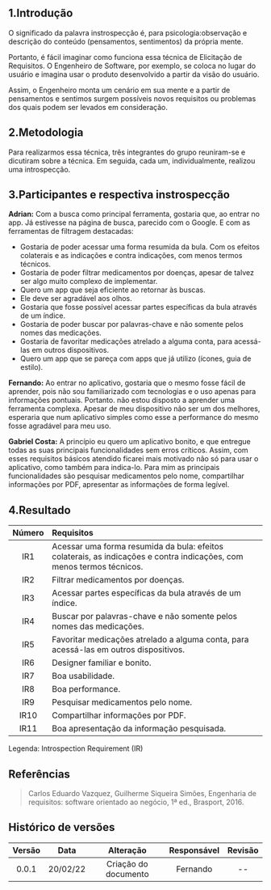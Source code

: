 ## 1.Introdução

  O significado da palavra instrospecção é, para psicologia:observação e descrição do conteúdo (pensamentos, sentimentos) da própria mente.
  
  Portanto, é fácil imaginar como funciona essa técnica de Elicitação de Requisitos. O Engenheiro de Software, por exemplo, se coloca no lugar do usuário e imagina usar o produto 
  desenvolvido a partir da visão do usuário.
  
  Assim, o Engenheiro monta um cenário em sua mente e a partir de pensamentos e sentimos surgem possíveis novos requisitos ou problemas dos quais podem ser levados em consideração.
  
## 2.Metodologia 
  
  Para realizarmos essa técnica, três integrantes do grupo reuniram-se e dicutiram sobre a técnica. Em seguida, cada um, individualmente, realizou uma introspecção.
  
## 3.Participantes e respectiva instrospecção

  **Adrian:** Com a busca como principal ferramenta, gostaria que, ao entrar no app. Já estivesse na página de busca, parecido com o Google. 
   E com as ferramentas de filtragem
   destacadas: 
  - Gostaria de poder acessar uma forma resumida da bula. Com os efeitos colaterais e as indicações e contra indicações, com menos termos técnicos. 
  - Gostaria de poder filtrar medicamentos por doenças, apesar de talvez ser algo muito complexo de implementar.
  - Quero um app que seja eficiente ao retornar às buscas. 
  - Ele deve ser agradável aos olhos. 
  - Gostaria que fosse possível acessar partes específicas da bula através de um índice.
  - Gostaria de poder buscar por palavras-chave e não somente pelos nomes das medicações.
  - Gostaria de favoritar medicações atrelado a alguma conta, para acessá-las em outros dispositivos.
  - Quero um app que se pareça com apps que já utilizo (ícones, guia de estilo).
   
   
   **Fernando:** Ao entrar no aplicativo, gostaria que o mesmo fosse fácil de aprender, pois não sou familiarizado com tecnologias e o uso apenas para informações pontuais. Portanto.
   não estou disposto a aprender uma ferramenta complexa.
   Apesar de meu dispositivo não ser um dos melhores, esperaria que num aplicativo simples como esse a performance do mesmo fosse agradável para meu uso.
    
   **Gabriel Costa:** A princípio eu quero um aplicativo bonito, e que entregue todas as suas principais funcionalidades sem erros críticos.  Assim, com esses requisitos básicos
   atendido ficarei mais motivado não só para usar o aplicativo, como também para indica-lo.
   Para mim as principais funcionalidades são pesquisar medicamentos pelo nome, compartilhar informações por PDF, apresentar as informações de forma legível.
   
 ## 4.Resultado
 
 | Número          | Requisitos     | 
 |:-----------------:|:-------------|
  |IR1| Acessar uma forma resumida da bula: efeitos colaterais, as indicações e contra indicações, com menos termos técnicos.|
  |IR2| Filtrar medicamentos por doenças.|
  |IR3| Acessar partes específicas da bula através de um índice.|
  |IR4| Buscar por palavras-chave e não somente pelos nomes das medicações.|
  |IR5| Favoritar medicações atrelado a alguma conta, para acessá-las em outros dispositivos.|
  |IR6| Designer familiar e bonito.|
  |IR7| Boa usabilidade.| 
  |IR8| Boa performance.|
  |IR9| Pesquisar medicamentos pelo nome.|
  |IR10| Compartilhar informações por PDF.|
  |IR11| Boa apresentação da informação pesquisada.|
  
  Legenda: Introspection Requirement (IR)
  
  ## Referências
> Carlos Eduardo Vazquez, Guilherme Siqueira Simões, Engenharia de requisitos: software orientado ao negócio, 1ª ed., Brasport, 2016.

## Histórico de versões
Versão|Data|Alteração|Responsável|Revisão|
:-:|:-:|:-:|:-:|:-:|
0.0.1|20/02/22|Criação do documento|Fernando | -- |
